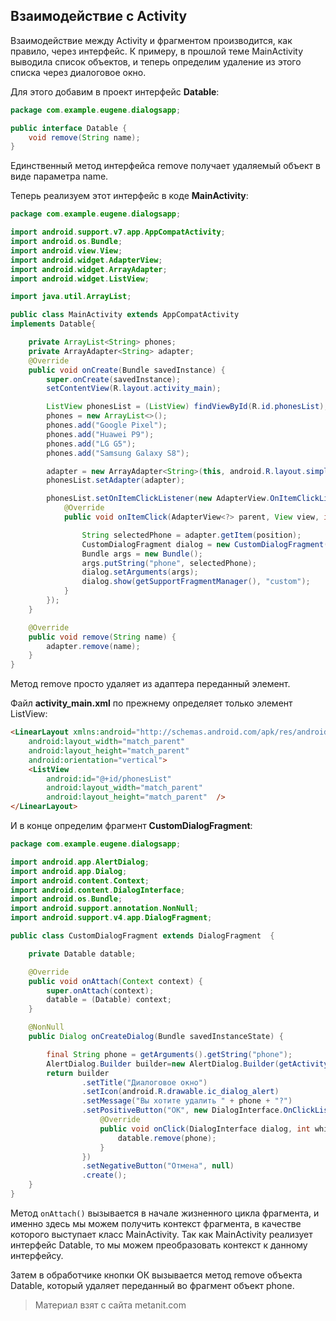 ## Взаимодействие с Activity

Взаимодействие между Activity и фрагментом производится, как правило, через интерфейс. К примеру, в прошлой теме MainActivity выводила список объектов, и теперь определим удаление из этого списка через диалоговое окно.

Для этого добавим в проект интерфейс **Datable**:

```java
package com.example.eugene.dialogsapp;

public interface Datable {
    void remove(String name);
}
```

Единственный метод интерфейса remove получает удаляемый объект в виде параметра name.

Теперь реализуем этот интерфейс в коде **MainActivity**:

```java
package com.example.eugene.dialogsapp;

import android.support.v7.app.AppCompatActivity;
import android.os.Bundle;
import android.view.View;
import android.widget.AdapterView;
import android.widget.ArrayAdapter;
import android.widget.ListView;

import java.util.ArrayList;

public class MainActivity extends AppCompatActivity
implements Datable{

    private ArrayList<String> phones;
    private ArrayAdapter<String> adapter;
    @Override
    public void onCreate(Bundle savedInstance) {
        super.onCreate(savedInstance);
        setContentView(R.layout.activity_main);

        ListView phonesList = (ListView) findViewById(R.id.phonesList);
        phones = new ArrayList<>();
        phones.add("Google Pixel");
        phones.add("Huawei P9");
        phones.add("LG G5");
        phones.add("Samsung Galaxy S8");

        adapter = new ArrayAdapter<String>(this, android.R.layout.simple_list_item_1, phones);
        phonesList.setAdapter(adapter);

        phonesList.setOnItemClickListener(new AdapterView.OnItemClickListener() {
            @Override
            public void onItemClick(AdapterView<?> parent, View view, int position, long id) {

                String selectedPhone = adapter.getItem(position);
                CustomDialogFragment dialog = new CustomDialogFragment();
                Bundle args = new Bundle();
                args.putString("phone", selectedPhone);
                dialog.setArguments(args);
                dialog.show(getSupportFragmentManager(), "custom");
            }
        });
    }

    @Override
    public void remove(String name) {
        adapter.remove(name);
    }
}
```

Метод remove просто удаляет из адаптера переданный элемент.

Файл **activity_main.xml** по прежнему определяет только элемент ListView:

```html
<LinearLayout xmlns:android="http://schemas.android.com/apk/res/android"
    android:layout_width="match_parent"
    android:layout_height="match_parent"
    android:orientation="vertical">
    <ListView
        android:id="@+id/phonesList"
        android:layout_width="match_parent"
        android:layout_height="match_parent"  />
</LinearLayout>
```

И в конце определим фрагмент **CustomDialogFragment**:

```java
package com.example.eugene.dialogsapp;

import android.app.AlertDialog;
import android.app.Dialog;
import android.content.Context;
import android.content.DialogInterface;
import android.os.Bundle;
import android.support.annotation.NonNull;
import android.support.v4.app.DialogFragment;

public class CustomDialogFragment extends DialogFragment  {

    private Datable datable;

    @Override
    public void onAttach(Context context) {
        super.onAttach(context);
        datable = (Datable) context;
    }

    @NonNull
    public Dialog onCreateDialog(Bundle savedInstanceState) {

        final String phone = getArguments().getString("phone");
        AlertDialog.Builder builder=new AlertDialog.Builder(getActivity());
        return builder
                .setTitle("Диалоговое окно")
                .setIcon(android.R.drawable.ic_dialog_alert)
                .setMessage("Вы хотите удалить " + phone + "?")
                .setPositiveButton("OK", new DialogInterface.OnClickListener() {
                    @Override
                    public void onClick(DialogInterface dialog, int which) {
                        datable.remove(phone);
                    }
                })
                .setNegativeButton("Отмена", null)
                .create();
    }
}
```

Метод `onAttach()` вызывается в начале жизненного цикла фрагмента, и именно здесь мы можем получить контекст фрагмента, в качестве которого выступает класс MainActivity. Так как MainActivity реализует интерфейс Datable, то мы можем преобразовать контекст к данному интерфейсу.

Затем в обработчике кнопки ОК вызывается метод remove объекта Datable, который удаляет переданный во фрагмент объект phone.


> Материал взят с сайта metanit.com